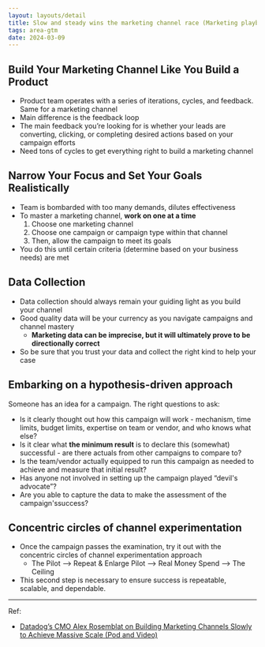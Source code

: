 ```yaml
---
layout: layouts/detail
title: Slow and steady wins the marketing channel race (Marketing playbook by Datadog’s CMO Alex Rosemblat)
tags: area-gtm
date: 2024-03-09
---
```

## Build Your Marketing Channel Like You Build a Product
* Product team operates with a series of iterations, cycles, and feedback. Same for a marketing channel
* Main difference is the feedback loop
* The main feedback you’re looking for is whether your leads are converting, clicking, or completing desired actions based on your campaign efforts
* Need tons of cycles to get everything right to build a marketing channel

## Narrow Your Focus and Set Your Goals Realistically
* Team is bombarded with too many demands, dilutes effectiveness
* To master a marketing channel, **work on one at a time**
  1. Choose one marketing channel
  2. Choose one campaign or campaign type within that channel
  3. Then, allow the campaign to meet its goals
* You do this until certain criteria (determine based on your business needs) are met

## Data Collection
* Data collection should always remain your guiding light as you build your channel
* Good quality data will be your currency as you navigate campaigns and channel mastery
  * **Marketing data can be imprecise, but it will ultimately prove to be directionally correct**
* So be sure that you trust your data and collect the right kind to help your case

## Embarking on a hypothesis-driven approach
Someone has an idea for a campaign. The right questions to ask:
* ls it clearly thought out how this campaign will work - mechanism, time limits, budget limits, expertise on team or vendor, and who knows what else?
* ls it clear what **the minimum result** is to declare this (somewhat) successful - are there actuals from other campaigns to compare to?
* ls the team/vendor actually equipped to run this campaign as needed to achieve and measure that initial result?
* Has anyone not involved in setting up the campaign played “devil's advocate”?
* Are you able to capture the data to make the assessment of the campaign'ssuccess?

## Concentric circles of channel experimentation
* Once the campaign passes the examination, try it out with the concentric circles of channel experimentation approach
  * The Pilot ––> Repeat & Enlarge Pilot ––> Real Money Spend ––> The Ceiling
* This second step is necessary to ensure success is repeatable, scalable, and dependable.

---

Ref:
* <a href="https://cloud.substack.com/p/datadogs-cmo-alex-rosemblat-on-building" target="_blank">Datadog’s CMO Alex Rosemblat on Building Marketing Channels Slowly to Achieve Massive Scale (Pod and Video)</a>